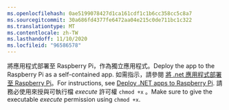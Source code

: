 ```yaml
---
ms.openlocfilehash: 0ae5199078427d1ca161cdf1c1b6cc358cc5c8a7
ms.sourcegitcommit: 30a686fd4377fe6472aa04e215c0de711bc1c322
ms.translationtype: MT
ms.contentlocale: zh-TW
ms.lasthandoff: 11/10/2020
ms.locfileid: "96586578"
---
```

<span data-ttu-id="bc2c0-101">將應用程式部署至 Raspberry Pi，作為獨立應用程式。</span><span class="sxs-lookup"><span data-stu-id="bc2c0-101">Deploy the app to the Raspberry Pi as a self-contained app.</span></span> <span data-ttu-id="bc2c0-102">如需指示，請參閱 [將 .net 應用程式部署至 Raspberry Pi](../deployment.md#deploying-a-self-contained-app)。</span><span class="sxs-lookup"><span data-stu-id="bc2c0-102">For instructions, see [Deploy .NET apps to Raspberry Pi](../deployment.md#deploying-a-self-contained-app).</span></span> <span data-ttu-id="bc2c0-103">請務必使用來授與可執行檔 *execute* 許可權 `chmod +x` 。</span><span class="sxs-lookup"><span data-stu-id="bc2c0-103">Make sure to give the executable *execute* permission using `chmod +x`.</span></span>

